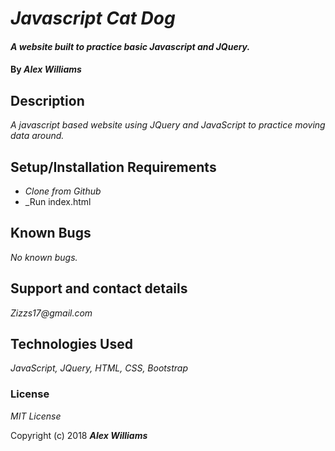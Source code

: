 # _Javascript Cat Dog_

#### _A website built to practice basic Javascript and JQuery._

#### By _**Alex Williams**_

## Description

_A javascript based website using JQuery and JavaScript to practice moving data around._

## Setup/Installation Requirements

* _Clone from Github_
* _Run index.html

## Known Bugs

_No known bugs._

## Support and contact details

_Zizzs17@gmail.com_

## Technologies Used

_JavaScript, JQuery, HTML, CSS, Bootstrap_

### License

*MIT License*

Copyright (c) 2018 **_Alex Williams_**
